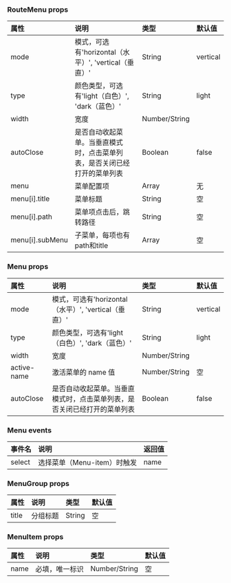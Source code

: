 ### RouteMenu props
| 属性           | 说明                       | 类型     |        默认值                                          |
|:--------------|:--------------------------|:--------|:-----------------------------------------------------|
| mode          | 模式，可选有'horizontal（水平）', 'vertical（垂直）' | String  |       vertical              |
| type          | 颜色类型，可选有'light（白色）', 'dark（蓝色）' | String  |       light              |
| width          | 宽度  | Number/String  |                   |
| autoClose        | 是否自动收起菜单。当垂直模式时，点击菜单列表，是否关闭已经打开的菜单列表 | Boolean   |                     false                       |
| menu          | 菜单配置项  | Array  |       无              |
| menu[i].title   | 菜单标题 | String   |    空     
| menu[i].path   | 菜单项点击后，跳转路径 | String   |    空                    
| menu[i].subMenu   | 子菜单，每项也有path和title | Array   |    空                    
               
### Menu props
| 属性           | 说明                       | 类型     |        默认值                                          |
|:--------------|:--------------------------|:--------|:-----------------------------------------------------|
| mode          | 模式，可选有'horizontal（水平）', 'vertical（垂直）' | String  |       vertical              |
| type          | 颜色类型，可选有'light（白色）', 'dark（蓝色）' | String  |       light              |
| width          | 宽度  | Number/String  |                   |
| active-name        | 激活菜单的 name 值 | Number/String   |                     空                        |
| autoClose        | 是否自动收起菜单。当垂直模式时，点击菜单列表，是否关闭已经打开的菜单列表 | Boolean   |                     false                       |

### Menu events
| 事件名         | 说明                       | 返回值     |
|:--------------|:--------------------------|:--------|
| select          | 选择菜单（Menu-item）时触发  | name 

### MenuGroup props
| 属性           | 说明                       | 类型     |        默认值                                          |
|:--------------|:--------------------------|:--------|:-----------------------------------------------------|
| title          | 分组标题  | String  |       空             |

### MenuItem props
| 属性           | 说明                       | 类型     |        默认值                                          |
|:--------------|:--------------------------|:--------|:-----------------------------------------------------|
| name          | 必填，唯一标识  | Number/String  |       空             |

